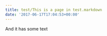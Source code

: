```yaml
---
title: test/This is a page in test.markdown
date: '2017-06-17T17:04:53+00:00'
---
```



And it has some text
